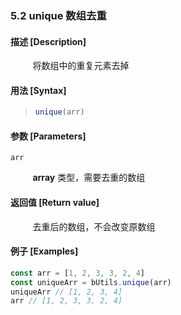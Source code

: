 ### 5.2 unique 数组去重

#### 描述 [Description]

&nbsp;&nbsp;&nbsp;&nbsp;&nbsp;&nbsp;&nbsp;&nbsp; 将数组中的重复元素去掉

#### 用法 [Syntax]

> ```js
> unique(arr)
> ```

#### 参数 [Parameters]

`arr`

&nbsp;&nbsp;&nbsp;&nbsp;&nbsp;&nbsp;&nbsp;&nbsp; **array** 类型，需要去重的数组

#### 返回值 [Return value]

&nbsp;&nbsp;&nbsp;&nbsp;&nbsp;&nbsp;&nbsp;&nbsp; 去重后的数组，不会改变原数组

#### 例子 [Examples]

```js
const arr = [1, 2, 3, 3, 2, 4]
const uniqueArr = bUtils.unique(arr)
uniqueArr // [1, 2, 3, 4]
arr // [1, 2, 3, 3, 2, 4]
```

